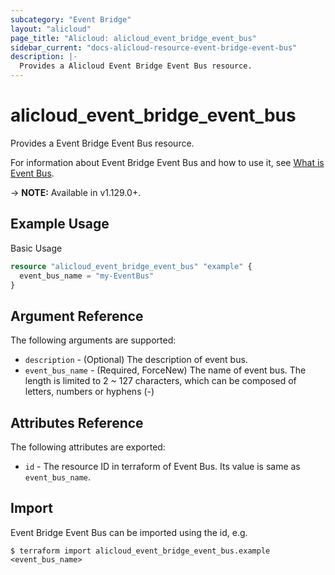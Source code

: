 ```yaml
---
subcategory: "Event Bridge"
layout: "alicloud"
page_title: "Alicloud: alicloud_event_bridge_event_bus"
sidebar_current: "docs-alicloud-resource-event-bridge-event-bus"
description: |-
  Provides a Alicloud Event Bridge Event Bus resource.
---
```


# alicloud\_event\_bridge\_event\_bus

Provides a Event Bridge Event Bus resource.

For information about Event Bridge Event Bus and how to use it, see [What is Event Bus](https://help.aliyun.com/document_detail/167863.html).

-> **NOTE:** Available in v1.129.0+.

## Example Usage

Basic Usage

```terraform
resource "alicloud_event_bridge_event_bus" "example" {
  event_bus_name = "my-EventBus"
}

```

## Argument Reference

The following arguments are supported:

* `description` - (Optional) The description of event bus.
* `event_bus_name` - (Required, ForceNew) The name of event bus. The length is limited to 2 ~ 127 characters, which can be composed of letters, numbers or hyphens (-)

## Attributes Reference

The following attributes are exported:

* `id` - The resource ID in terraform of Event Bus. Its value is same as `event_bus_name`.

## Import

Event Bridge Event Bus can be imported using the id, e.g.

```
$ terraform import alicloud_event_bridge_event_bus.example <event_bus_name>
```